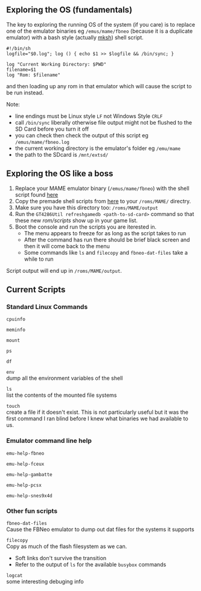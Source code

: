 
## Exploring the OS (fundamentals)

The key to exploring the running OS of the system (if you care) is to replace one of the emulator binaries eg ```/emus/mame/fbneo``` (because it is a duplicate emulator) with a bash style (actually [mksh](https://www.mirbsd.org/mksh.htm)) shell script.

```
#!/bin/sh
logfile="$0.log"; log () { echo $1 >> $logfile && /bin/sync; }

log "Current Working Directory: $PWD"
filename=$1
log "Rom: $filename"
```

and then loading up any rom in that emulator which will cause the script to be run instead.

Note:
* line endings must be Linux style ```LF``` not Windows Style ```CRLF```
* call ```/bin/sync``` liberally otherwise file output might not be flushed to the SD Card before you turn it off
* you can check then check the output of this script eg ```/emus/mame/fbneo.log```
* the current working directory is the emulator's folder eg ```/emu/mame```
* the path to the SDcard is ```/mnt/extsd/```


## Exploring the OS like a boss
1. Replace your MAME emulator binary (```/emus/mame/fbneo```) with the shell script found [here](./sdcard_tweaks/emus/mame)
2. Copy the premade shell scripts from [here](./sdcard_tweaks/roms/MAME/) to your ```/roms/MAME/``` directry.
3. Make sure you have this directory too: ```/roms/MAME/output```
4. Run the ```GT4286Util refreshgamedb <path-to-sd-card>``` command so that these new _rom/scripts_ show up in your game list.
5. Boot the console and run the scripts you are iterested in.
    - The menu appears to freeze for as long as the script takes to run
    - After the command has run there should be brief black screen and then it will come back to the menu
    - Some commands like ```ls``` and ```filecopy``` and ```fbneo-dat-files``` take a while to run

Script output will end up in ```/roms/MAME/output```.

## Current Scripts

### Standard Linux Commands
```cpuinfo```  

```meminfo```  

```mount```  

```ps```  

```df```  

```env```  
dump all the environment variables of the shell

```ls```  
list the contents of the mounted file systems

```touch```  
create a file if it doesn't exist. This is not particularly useful but it was the first command I ran blind before I knew what binaries we had available to us.

### Emulator command line help
```emu-help-fbneo```  

```emu-help-fceux```  

```emu-help-gambatte```  

```emu-help-pcsx```  

```emu-help-snes9x4d```  


### Other fun scripts
```fbneo-dat-files```  
Cause the FBNeo emulator to dump out dat files for the systems it supports

```filecopy```  
Copy as much of the flash filesystem as we can.
* Soft links don't survive the transition 
* Refer to the output of ```ls``` for the available ```busybox``` commands

```logcat```  
some interesting debuging info